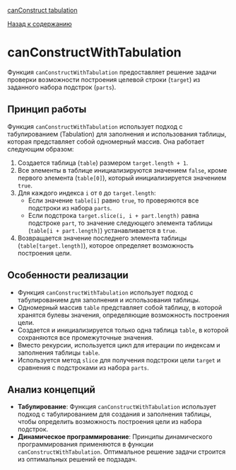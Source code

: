 [canConstruct tabulation](https://www.youtube.com/watch?v=oBt53YbR9Kk&t=15650s)

[Назад к содержанию](../README.md)

# canConstructWithTabulation

Функция `canConstructWithTabulation` предоставляет решение задачи проверки возможности построения целевой строки (`target`) из заданного набора подстрок (`parts`).

## Принцип работы

Функция `canConstructWithTabulation` использует подход с табулированием (Tabulation) для заполнения и использования таблицы, которая представляет собой одномерный массив. Она работает следующим образом:

1. Создается таблица (`table`) размером `target.length + 1`.
2. Все элементы в таблице инициализируются значением `false`, кроме первого элемента (`table[0]`), который инициализируется значением `true`.
3. Для каждого индекса `i` от `0` до `target.length`:
    - Если значение `table[i]` равно `true`, то проверяются все подстроки из набора `parts`.
    - Если подстрока `target.slice(i, i + part.length)` равна подстроке `part`, то значение следующего элемента таблицы (`table[i + part.length]`) устанавливается в `true`.
4. Возвращается значение последнего элемента таблицы (`table[target.length]`), которое определяет возможность построения цели.

## Особенности реализации

- Функция `canConstructWithTabulation` использует подход с табулированием для заполнения и использования таблицы.
- Одномерный массив `table` представляет собой таблицу, в которой хранятся булевы значения, определяющие возможность построения цели.
- Создается и инициализируется только одна таблица `table`, в которой сохраняются все промежуточные значения.
- Вместо рекурсии, используется цикл для итерации по индексам и заполнения таблицы `table`.
- Используется метод `slice` для получения подстроки цели `target` и сравнения с подстроками из набора `parts`.

## Анализ концепций

- **Табулирование**: Функция `canConstructWithTabulation` использует подход с табулированием для создания и заполнения таблицы, чтобы определить возможность построения цели из набора подстрок.
- **Динамическое программирование**: Принципы динамического программирования применяются в функции `canConstructWithTabulation`. Оптимальное решение задачи строится из оптимальных решений ее подзадач.